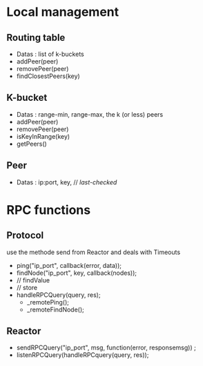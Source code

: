 # Local management 

## Routing table
- Datas : list of k-buckets
- addPeer(peer)
- removePeer(peer)
- findClosestPeers(key)

## K-bucket
- Datas : range-min, range-max, the k (or less) peers
- addPeer(peer)
- removePeer(peer)
- isKeyInRange(key)
- getPeers()

## Peer
- Datas : ip:port, key, // *last-checked*

# RPC functions

## Protocol 
use the methode send from Reactor and deals with Timeouts

- ping("ip_port", callback(error, data));
- findNode("ip_port", key, callback(nodes));
- // findValue
- // store
- handleRPCQuery(query, res);
	- _remotePing();
	- _remoteFindNode();

## Reactor
- sendRPCQuery("ip_port", msg, function(error, responsemsg)) ;
- listenRPCQuery(handleRPCquery(query, res));

